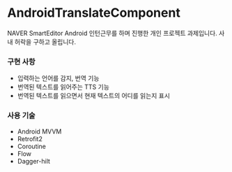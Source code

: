 # AndroidTranslateComponent

NAVER SmartEditor Android 인턴근무를 하며 진행한 개인 프로젝트 과제입니다. 사내 허락을 구하고 올립니다.

### 구현 사항

 - 입력하는 언어를 감지, 번역 기능
 - 번역된 텍스트를 읽어주는 TTS 기능
 - 번역된 텍스트를 읽으면서 현재 텍스트의 어디를 읽는지 표시

### 사용 기술
 - Android MVVM
 - Retrofit2
 - Coroutine
 - Flow
 - Dagger-hilt
